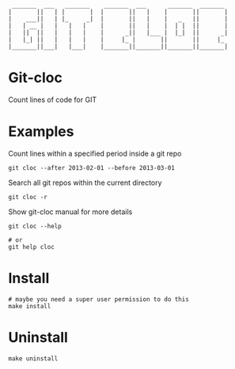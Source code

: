      _______  ___   _______    _______  ___      _______  _______ 
    |       ||   | |       |  |       ||   |    |       ||       |
    |    ___||   | |_     _|  |       ||   |    |   _   ||       |
    |   | __ |   |   |   |    |       ||   |    |  | |  ||       |
    |   ||  ||   |   |   |    |      _||   |___ |  |_|  ||      _|
    |   |_| ||   |   |   |    |     |_ |       ||       ||     |_ 
    |_______||___|   |___|    |_______||_______||_______||_______|


Git-cloc
====
Count lines of code for GIT


Examples
====

Count lines within a specified period inside a git repo

    git cloc --after 2013-02-01 --before 2013-03-01

Search all git repos within the current directory
    
    git cloc -r
    
Show git-cloc manual for more details
    
    git cloc --help
    
    # or
    git help cloc

Install
====

    # maybe you need a super user permission to do this
    make install

Uninstall
====
	make uninstall
